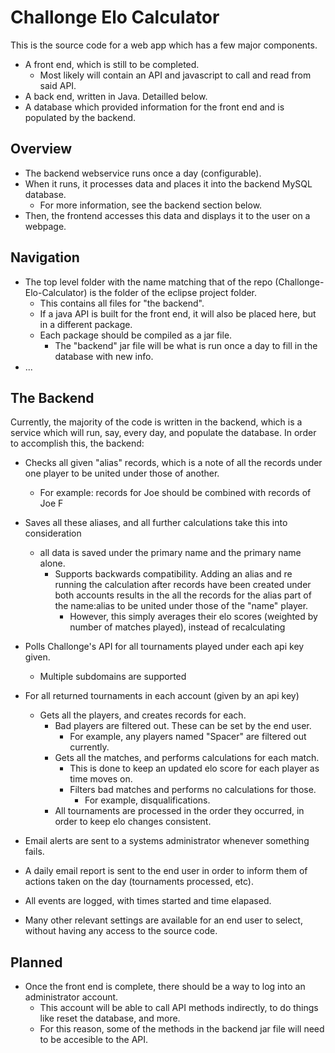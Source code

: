 # Challonge Elo Calculator
This is the source code for a web app which has a few major components.
- A front end, which is still to be completed.
  - Most likely will contain an API and javascript to call and read from said API.
- A back end, written in Java. Detailled below.
- A database which provided information for the front end and is populated by the backend.

## Overview
- The backend webservice runs once a day (configurable).
- When it runs, it processes data and places it into the backend MySQL database.
  - For more information, see the backend section below.
- Then, the frontend accesses this data and displays it to the user on a webpage.

## Navigation
- The top level folder with the name matching that of the repo (Challonge-Elo-Calculator) is the folder of the eclipse project folder.
  - This contains all files for "the backend".
  - If a java API is built for the front end, it will also be placed here, but in a different package.
  - Each package should be compiled as a jar file.
	- The "backend" jar file will be what is run once a day to fill in the database with new info.
- ...

## The Backend
Currently, the majority of the code is written in the backend, which is a service which will run, say, every day, and
populate the database. In order to accomplish this, the backend:
- Checks all given "alias" records, which is a note of all the records under one player to be united under those of another.
  - For example: records for Joe should be combined with records of Joe F
- Saves all these aliases, and all further calculations take this into consideration
  - all data is saved under the primary name and the primary name alone.
	- Supports backwards compatibility. Adding an alias and re running the calculation after records have been created
	  under both accounts results in the all the records for the alias part of the name:alias to be united under those
	  of the "name" player.
	  - However, this simply averages their elo scores (weighted by number of matches played), instead of recalculating
- Polls Challonge's API for all tournaments played under each api key given.
  - Multiple subdomains are supported
- For all returned tournaments in each account (given by an api key)
  - Gets all the players, and creates records for each.
	- Bad players are filtered out. These can be set by the end user.
	  - For example, any players named "Spacer" are filtered out currently.
	- Gets all the matches, and performs calculations for each match.
	  - This is done to keep an updated elo score for each player as time moves on.
	  - Filters bad matches and performs no calculations for those.
	    - For example, disqualifications.
	- All tournaments are processed in the order they occurred, in order to keep elo changes consistent.
	
- Email alerts are sent to a systems administrator whenever something fails.
- A daily email report is sent to the end user in order to inform them of actions taken on the day (tournaments processed, etc).
- All events are logged, with times started and time elapased.
- Many other relevant settings are available for an end user to select, without having any access to the source code.

## Planned
- Once the front end is complete, there should be a way to log into an administrator account.
  - This account will be able to call API methods indirectly, to do things like reset the database, and more.
  - For this reason, some of the methods in the backend jar file will need to be accesible to the API.